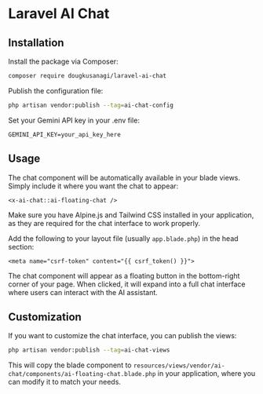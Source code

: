 # Laravel AI Chat

## Installation

Install the package via Composer:

```bash
composer require dougkusanagi/laravel-ai-chat
```

Publish the configuration file:

```bash
php artisan vendor:publish --tag=ai-chat-config
```

Set your Gemini API key in your .env file:

```env
GEMINI_API_KEY=your_api_key_here
```

## Usage

The chat component will be automatically available in your blade views. Simply include it where you want the chat to appear:

```blade
<x-ai-chat::ai-floating-chat />
```

Make sure you have Alpine.js and Tailwind CSS installed in your application, as they are required for the chat interface to work properly.

Add the following to your layout file (usually `app.blade.php`) in the head section:

```blade
<meta name="csrf-token" content="{{ csrf_token() }}">
```

The chat component will appear as a floating button in the bottom-right corner of your page. When clicked, it will expand into a full chat interface where users can interact with the AI assistant.

## Customization

If you want to customize the chat interface, you can publish the views:

```bash
php artisan vendor:publish --tag=ai-chat-views
```

This will copy the blade component to `resources/views/vendor/ai-chat/components/ai-floating-chat.blade.php` in your application, where you can modify it to match your needs.
